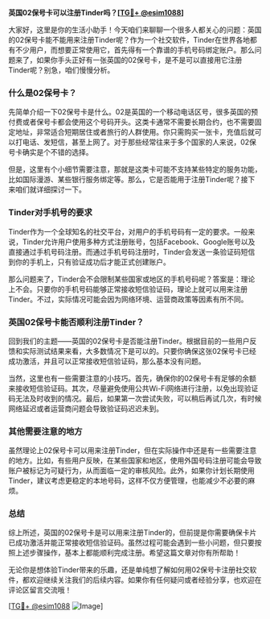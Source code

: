 **英国02保号卡可以注册Tinder吗？[[TG💪+ @esim1088](https://t.me/s/esim1088)]**

大家好，这里是你的生活小助手！今天咱们来聊聊一个很多人都关心的问题：英国的02保号卡能不能用来注册Tinder呢？作为一个社交软件，Tinder在世界各地都有不少用户，而想要正常使用它，首先得有一个靠谱的手机号码绑定账户。那么问题来了，如果你手头正好有一张英国的02保号卡，是不是可以直接用它注册Tinder呢？别急，咱们慢慢分析。

### 什么是02保号卡？

先简单介绍一下02保号卡是什么。02是英国的一个移动电话区号，很多英国的预付费或者保号卡都会使用这个号码开头。这类卡通常不需要长期合约，也不需要固定地址，非常适合短期居住或者旅行的人群使用。你只需购买一张卡，充值后就可以打电话、发短信，甚至上网了。对于那些经常往来于多个国家的人来说，02保号卡确实是个不错的选择。

但是，这里有个小细节需要注意，那就是这类卡可能不支持某些特定的服务功能，比如国际漫游、某些银行服务绑定等。那么，它是否能用于注册Tinder呢？接下来咱们就详细探讨一下。

### Tinder对手机号的要求

Tinder作为一个全球知名的社交平台，对用户的手机号码有一定的要求。一般来说，Tinder允许用户使用多种方式注册账号，包括Facebook、Google账号以及直接通过手机号码注册。而通过手机号码注册时，Tinder会发送一条验证码短信到你的手机上，只有验证成功后才能正式创建账户。

那么问题来了，Tinder会不会限制某些国家或地区的手机号码呢？答案是：理论上不会。只要你的手机号码能够正常接收短信验证码，理论上就可以用来注册Tinder。不过，实际情况可能会因为网络环境、运营商政策等因素有所不同。

### 英国02保号卡能否顺利注册Tinder？

回到我们的主题——英国的02保号卡是否能注册Tinder。根据目前的一些用户反馈和实际测试结果来看，大多数情况下是可以的。只要你确保这张02保号卡已经成功激活，并且可以正常接收短信验证码，那么基本没有问题。

当然，这里也有一些需要注意的小技巧。首先，确保你的02保号卡有足够的余额来接收短信验证码。其次，尽量避免使用公共Wi-Fi网络进行注册，以免出现验证码无法及时收到的情况。最后，如果第一次尝试失败，可以稍后再试几次，有时候网络延迟或者运营商问题会导致验证码迟迟未到。

### 其他需要注意的地方

虽然理论上02保号卡可以用来注册Tinder，但在实际操作中还是有一些需要注意的地方。比如，有些用户反映，在某些国家和地区，使用外国号码注册可能会导致账户被标记为可疑行为，从而面临一定的审核风险。此外，如果你计划长期使用Tinder，建议考虑更稳定的本地号码，这样不仅方便管理，也能减少不必要的麻烦。

### 总结

综上所述，英国的02保号卡是可以用来注册Tinder的，但前提是你需要确保卡片已成功激活并能正常接收短信验证码。虽然过程可能会遇到一些小问题，但只要按照上述步骤操作，基本上都能顺利完成注册。希望这篇文章对你有所帮助！

无论你是想体验Tinder带来的乐趣，还是单纯想了解如何用02保号卡注册社交软件，都欢迎继续关注我们的后续内容。如果你有任何疑问或者经验分享，也欢迎在评论区留言交流哦！

[[TG💪+ @esim1088](https://t.me/s/esim1088) ![Image](https://i.postimg.cc/4NQfJmqS/Snipaste-2025-05-13-00-14-12.png)]